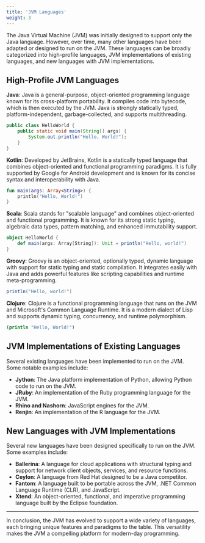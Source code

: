 ```yaml
---
title: 'JVM Languages'
weight: 3
---
```



The Java Virtual Machine (JVM) was initially designed to support only the Java language. However, over time, many other languages have been adapted or designed to run on the JVM. These languages can be broadly categorized into high-profile languages, JVM implementations of existing languages, and new languages with JVM implementations.

## High-Profile JVM Languages

**Java**: Java is a general-purpose, object-oriented programming language known for its cross-platform portability. It compiles code into bytecode, which is then executed by the JVM. Java is strongly statically typed, platform-independent, garbage-collected, and supports multithreading.  
```java
public class HelloWorld {
    public static void main(String[] args) {
        System.out.println("Hello, World!");
    }
}
```

**Kotlin**: Developed by JetBrains, Kotlin is a statically typed language that combines object-oriented and functional programming paradigms. It is fully supported by Google for Android development and is known for its concise syntax and interoperability with Java.

```kotlin
fun main(args: Array<String>) {
    println("Hello, World!")
}
```

**Scala**: Scala stands for "scalable language" and combines object-oriented and functional programming. It is known for its strong static typing, algebraic data types, pattern matching, and enhanced immutability support.

```scala
object HelloWorld {
    def main(args: Array[String]): Unit = println("Hello, world!")
}
```

**Groovy**: Groovy is an object-oriented, optionally typed, dynamic language with support for static typing and static compilation. It integrates easily with Java and adds powerful features like scripting capabilities and runtime meta-programming.

```groovy
println("Hello, world!")
```

**Clojure**: Clojure is a functional programming language that runs on the JVM and Microsoft's Common Language Runtime. It is a modern dialect of Lisp and supports dynamic typing, concurrency, and runtime polymorphism.

```clojure
(println "Hello, World!")
```

## JVM Implementations of Existing Languages

Several existing languages have been implemented to run on the JVM. Some notable examples include:

* **Jython**: The Java platform implementation of Python, allowing Python code to run on the JVM.
* **JRuby**: An implementation of the Ruby programming language for the JVM.
* **Rhino and Nashorn**: JavaScript engines for the JVM.
* **Renjin**: An implementation of the R language for the JVM.

## New Languages with JVM Implementations

Several new languages have been designed specifically to run on the JVM. Some examples include:

* **Ballerina**: A language for cloud applications with structural typing and support for network client objects, services, and resource functions.
* **Ceylon**: A language from Red Hat designed to be a Java competitor.
* **Fantom**: A language built to be portable across the JVM, .NET Common Language Runtime (CLR), and JavaScript.
* **Xtend**: An object-oriented, functional, and imperative programming language built by the Eclipse foundation.

---

In conclusion, the JVM has evolved to support a wide variety of languages, each bringing unique features and paradigms to the table. This versatility makes the JVM a compelling platform for modern-day programming.

